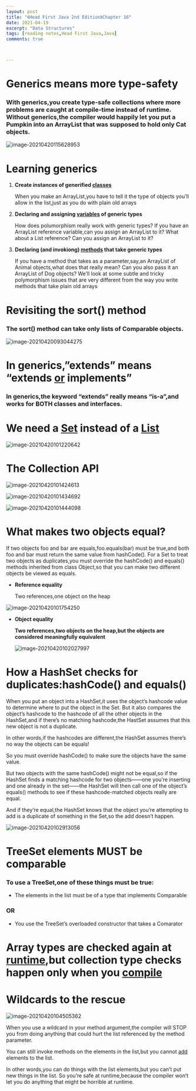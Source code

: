 ```yaml
---
layout: post
title: "《Head First Java 2nd Edition》Chapter 16"
date: 2021-04-19
excerpt: "Data Structures"
tags: [reading notes,Head First Java,Java]
comments: true



---
```


# Generics means more type-safety

### With generics,you create type-safe collections where more problems are caught at compile-time instead of runtime. Without generics,the compiler would happily let you put a Pumpkin into an ArrayList that was supposed to hold only Cat objects.

![image-20210420115628953](../../assets/img/image-20210420115628953.png)

# Learning generics

1. **Create instances of generified <u>classes</u>**

   When you make an ArrayList,you have to tell it the type of objects you’ll allow in the list,just as you do with plain old arrays

2. **Declaring and assigning <u>variables</u> of generic types**

   How does polumorphism really work with generic types? If you have an ArrayList<Animal> reference variable,can you assign an ArrayList<Dog> to it? What about a List<Animal> reference? Can you assign an ArrayList<Animal> to it?

3. **Declaring (and invokiong) <u>methods</u> that take generic types**

   If you have a method that takes as a parameter,say,an ArrayList of Animal objects,what does that really mean? Can you also pass it an ArrayList of Dog objects? We’ll look at some subtle and tricky polymorphism issues that are very different from the way you write methods that take plain old arrays

# Revisiting the sort() method

### The sort() method can take only lists of Comparable objects.

![image-20210420093044275](../../assets/img/image-20210420093044275.png)

# In generics,”extends” means “extends <u>or</u> implements”

### In generics,the keyword “extends” really means “is-a”,and works for BOTH classes and interfaces.

# We need a <u>Set</u> instead of a <u>List</u>

![image-20210420101220642](../../assets/img/image-20210420101220642.png)

# The Collection API

![image-20210420101424613](../../assets/img/image-20210420101424613.png)

![image-20210420101434692](../../assets/img/image-20210420101434692.png)

![image-20210420101444098](../../assets/img/image-20210420101444098.png)

# What makes two objects equal?

If two objects foo and bar are equals,foo.equals(bar) must be true,and both foo and bar must return the same value from hashCode(). For a Set to treat two objects as duplicates,you must override the hashCode() and equals() methods inherited from class Object,so that you can make two different objects be viewed as equals.

- **Reference equality**

  Two references,one object on the heap

![image-20210420101754250](../../assets/img/image-20210420101754250.png)

- **Object equality**

  **Two references,two objects on the heap,but the objects are considered meaningfully equivalent**

  ![image-20210420102027997](../../assets/img/image-20210420102027997.png)

# How a HashSet checks for duplicates:hashCode() and equals()

When you put an object into a HashSet,it uses the object’s hashcode value to determine where to put the object in the Set. But  it also compares the object’s hashcode to the hashcode of all the other objects in the HashSet,and if there’s no matching hashcode,the HastSet assumes that this new object is not a duplicate.

In other words,if the hashcodes are different,the HashSet assumes there’s no way the objects can be equals!

So you must override hashCode() to make sure the objects have the same value.

But two objects with the same hashCode()  might not be equal,so if the HashSet finds a matching hashcode for two objects——one you’re inserting and one already in the set——the HashSet will then call one of the object’s equals() methods to see if these hashcode-matched objects really are equal.

And if they’re equal,the HashSet knows that the object you’re attempting to add is a duplicate of something in the Set,so the add doesn’t happen.

![image-20210420102913056](../../assets/img/image-20210420102913056.png)

# TreeSet elements MUST be comparable

### To use a TreeSet,one of these things must be true:

- The elements in the list must be of a type that implements Comparable

### OR

- You use the TreeSet’s overloaded constructor that takes a Comarator

# Array types are checked again at <u>runtime</u>,but collection type checks happen only when you <u>compile</u>

# Wildcards to the rescue

![image-20210420104505362](../../assets/img/image-20210420104505362.png)

When you use a wildcard in your method argument,the compiler will STOP you from doing anything that could hurt the list referenced by the method parameter.

You can still invoke methods on the elements in the list,but you cannot <u>add</u> elements to the list.

In other words,you can do things with the list elements,but you can’t put new things in the list. So you’re safe at runtime,because the compiler won’t let you do anything that might be horrible at runtime.